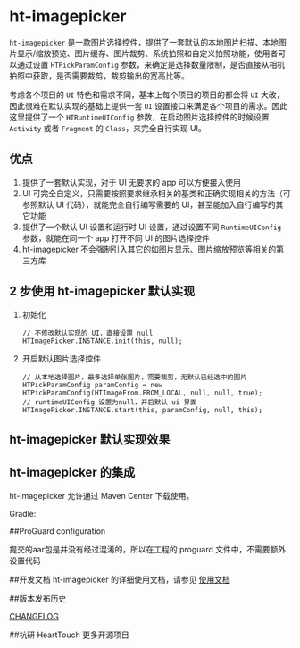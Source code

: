 ht-imagepicker
===============

`ht-imagepicker` 是一款图片选择控件，提供了一套默认的本地图片扫描、本地图片显示/缩放预览、图片缓存、图片裁剪、系统拍照和自定义拍照功能，使用者可以通过设置 `HTPickParamConfig` 参数，来确定是选择数量限制，是否直接从相机拍照中获取，是否需要裁剪，裁剪输出的宽高比等。

考虑各个项目的 `UI` 特色和需求不同，基本上每个项目的项目的都会将 `UI` 大改，因此很难在默认实现的基础上提供一套 `UI` 设置接口来满足各个项目的需求。因此这里提供了一个 `HTRuntimeUIConfig` 参数，在启动图片选择控件的时候设置 `Activity` 或者 `Fragment` 的 `Class`，来完全自行实现 UI。

## 优点
1. 提供了一套默认实现，对于 UI 无要求的 app 可以方便接入使用
2. UI 可完全自定义，只需要按照要求继承相关的基类和正确实现相关的方法（可参照默认 UI 代码），就能完全自行编写需要的 UI，甚至能加入自行编写的其它功能
3. 提供了一个默认 UI 设置和运行时 UI 设置，通过设置不同 `RuntimeUIConfig` 参数，就能在同一个 app 打开不同 UI 的图片选择控件
4. ht-imagepicker 不会强制引入其它的如图片显示、图片缩放预览等相关的第三方库

## 2 步使用 ht-imagepicker 默认实现

1. 初始化

	```
	// 不修改默认实现的 UI，直接设置 null
	HTImagePicker.INSTANCE.init(this, null);
	```

2. 开启默认图片选择控件

	```
	// 从本地选择图片，最多选择单张图片，需要裁剪，无默认已经选中的图片
	HTPickParamConfig paramConfig = new HTPickParamConfig(HTImageFrom.FROM_LOCAL, null, null, true);
	// runtimeUIConfig 设置为null，开启默认 ui 界面
	HTImagePicker.INSTANCE.start(this, paramConfig, null, this);
	```

## ht-imagepicker 默认实现效果

<!--![image](https://g.hz.netease.com/hearttouch-android/ht-imagepicker/raw/27eaa535947e84d2db621d2884823f894710f52d/effect.gif)-->

## ht-imagepicker 的集成

ht-imagepicker 允许通过 Maven Center 下载使用。

Gradle:


##ProGuard configuration

提交的aar包是并没有经过混淆的，所以在工程的 proguard 文件中，不需要额外设置代码

##开发文档
ht-imagepicker 的详细使用文档，请参见 [使用文档]()

##版本发布历史

[CHANGELOG]()

##杭研 HeartTouch 更多开源项目